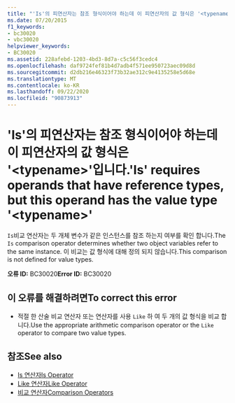 ```yaml
---
title: "'Is'의 피연산자는 참조 형식이어야 하는데 이 피연산자의 값 형식은 '<typename>'입니다."
ms.date: 07/20/2015
f1_keywords:
- bc30020
- vbc30020
helpviewer_keywords:
- BC30020
ms.assetid: 228afebd-1203-4bd3-8d7a-c5c56f3cedc4
ms.openlocfilehash: daf9724fef81b4d7adb4f571ee950723aec09d8d
ms.sourcegitcommit: d2db216e46323f73b32ae312c9e4135258e5d68e
ms.translationtype: MT
ms.contentlocale: ko-KR
ms.lasthandoff: 09/22/2020
ms.locfileid: "90873913"
---
```

# <a name="is-requires-operands-that-have-reference-types-but-this-operand-has-the-value-type-typename"></a><span data-ttu-id="103d9-102">'Is'의 피연산자는 참조 형식이어야 하는데 이 피연산자의 값 형식은 '\<typename>'입니다.</span><span class="sxs-lookup"><span data-stu-id="103d9-102">'Is' requires operands that have reference types, but this operand has the value type '\<typename>'</span></span>

<span data-ttu-id="103d9-103">`Is`비교 연산자는 두 개체 변수가 같은 인스턴스를 참조 하는지 여부를 확인 합니다.</span><span class="sxs-lookup"><span data-stu-id="103d9-103">The `Is` comparison operator determines whether two object variables refer to the same instance.</span></span> <span data-ttu-id="103d9-104">이 비교는 값 형식에 대해 정의 되지 않습니다.</span><span class="sxs-lookup"><span data-stu-id="103d9-104">This comparison is not defined for value types.</span></span>  
  
 <span data-ttu-id="103d9-105">**오류 ID:** BC30020</span><span class="sxs-lookup"><span data-stu-id="103d9-105">**Error ID:** BC30020</span></span>  
  
## <a name="to-correct-this-error"></a><span data-ttu-id="103d9-106">이 오류를 해결하려면</span><span class="sxs-lookup"><span data-stu-id="103d9-106">To correct this error</span></span>  
  
- <span data-ttu-id="103d9-107">적절 한 산술 비교 연산자 또는 연산자를 사용 `Like` 하 여 두 개의 값 형식을 비교 합니다.</span><span class="sxs-lookup"><span data-stu-id="103d9-107">Use the appropriate arithmetic comparison operator or the `Like` operator to compare two value types.</span></span>  
  
## <a name="see-also"></a><span data-ttu-id="103d9-108">참조</span><span class="sxs-lookup"><span data-stu-id="103d9-108">See also</span></span>

- [<span data-ttu-id="103d9-109">Is 연산자</span><span class="sxs-lookup"><span data-stu-id="103d9-109">Is Operator</span></span>](../operators/is-operator.md)
- [<span data-ttu-id="103d9-110">Like 연산자</span><span class="sxs-lookup"><span data-stu-id="103d9-110">Like Operator</span></span>](../operators/like-operator.md)
- [<span data-ttu-id="103d9-111">비교 연산자</span><span class="sxs-lookup"><span data-stu-id="103d9-111">Comparison Operators</span></span>](../operators/comparison-operators.md)
